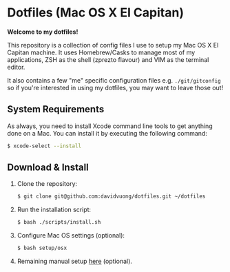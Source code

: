 # Dotfiles (Mac OS X El Capitan)

**Welcome to my dotfiles!**

This repository is a collection of config files I use to setup my Mac OS X El Capitan machine. It uses Homebrew/Casks to manage most of my applications, ZSH as the shell (zprezto flavour) and VIM as the terminal editor.

It also contains a few "me" specific configuration files e.g. `./git/gitconfig` so if you're interested in using my dotfiles, you may want to leave those out!

## System Requirements

As always, you need to install Xcode command line tools to get anything done on a Mac. You can install it by executing the following command:

```bash
$ xcode-select --install
```

## Download & Install

1. Clone the repository:

    ```bash
    $ git clone git@github.com:davidvuong/dotfiles.git ~/dotfiles
    ```

1. Run the installation script:

    ```bash
    $ bash ./scripts/install.sh
    ```

1. Configure Mac OS settings (optional):

    ```bash
    $ bash setup/osx
    ```

1. Remaining manual setup [here](setup-manual/README.md) (optional).
